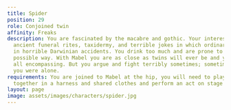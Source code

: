 ```yaml
---
title: Spider
position: 29
role: Conjoined twin
affinity: Freaks
description: You are fascinated by the macabre and gothic. Your interests include
  ancient funeral rites, taxidermy, and terrible jokes in which ordinary folk die
  in horrible Darwinian accidents. You drink too much and are prone to excess in every
  possible way. With Mabel you are as close as twins will ever be and your love is
  all encompassing. But you argue and fight terribly sometimes; sometimes you wish
  you were alone.
requirements: You are joined to Mabel at the hip, you will need to play
  together in a harness and shared clothes and perform an act on stage together.
layout: page
image: assets/images/characters/spider.jpg
---
```

